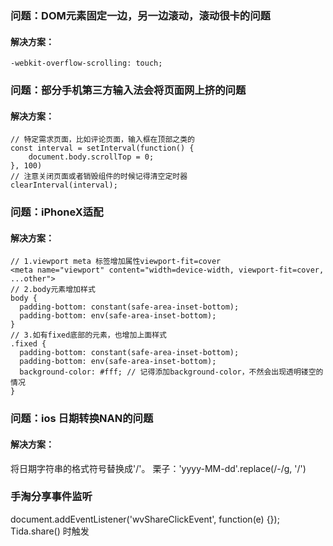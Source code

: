 

### 问题：DOM元素固定一边，另一边滚动，滚动很卡的问题

#### 解决方案：
```
-webkit-overflow-scrolling: touch;
```



### 问题：部分手机第三方输入法会将页面网上挤的问题

#### 解决方案：
```
// 特定需求页面，比如评论页面，输入框在顶部之类的
const interval = setInterval(function() {
    document.body.scrollTop = 0;
}, 100)
// 注意关闭页面或者销毁组件的时候记得清空定时器
clearInterval(interval);
```



### 问题：iPhoneX适配

#### 解决方案：
```
// 1.viewport meta 标签增加属性viewport-fit=cover
<meta name="viewport" content="width=device-width, viewport-fit=cover, ...other">
// 2.body元素增加样式
body {
  padding-bottom: constant(safe-area-inset-bottom);
  padding-bottom: env(safe-area-inset-bottom);
}
// 3.如有fixed底部的元素，也增加上面样式
.fixed {
  padding-bottom: constant(safe-area-inset-bottom);
  padding-bottom: env(safe-area-inset-bottom);
  background-color: #fff; // 记得添加background-color，不然会出现透明镂空的情况
}
```


### 问题：ios 日期转换NAN的问题

#### 解决方案：
将日期字符串的格式符号替换成'/'。
栗子：'yyyy-MM-dd'.replace(/-/g, '/')


### 手淘分享事件监听

document.addEventListener('wvShareClickEvent', function(e) {});
Tida.share() 时触发

